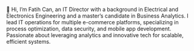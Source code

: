 👋 Hi, I’m Fatih Can, an IT Director with a background in Electrical and Electronics Engineering and a master’s candidate in Business Analytics. 
   I lead IT operations for multiple e-commerce platforms, specializing in process optimization, data security, and mobile app development. 
   Passionate about leveraging analytics and innovative tech for scalable, efficient systems.
